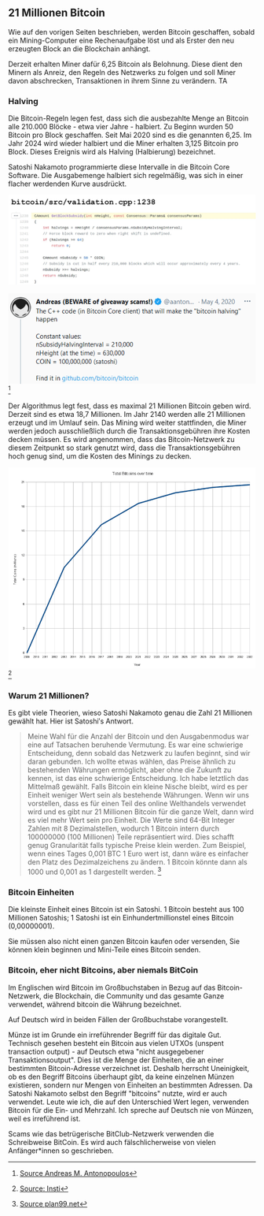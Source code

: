## 21 Millionen Bitcoin
Wie auf den vorigen Seiten beschrieben, werden Bitcoin geschaffen, sobald ein Mining-Computer eine Rechenaufgabe löst und als Erster den neu erzeugten Block an die Blockchain anhängt. 

Derzeit erhalten Miner dafür 6,25 Bitcoin als Belohnung. Diese dient den Minern als Anreiz, den Regeln des Netzwerks zu folgen und soll Miner davon abschrecken, Transaktionen in ihrem Sinne zu verändern.
TA
### Halving
Die Bitcoin-Regeln legen fest, dass sich die ausbezahlte Menge an Bitcoin alle 210.000 Blöcke - etwa vier Jahre - halbiert. Zu Beginn wurden 50 Bitcoin pro Block geschaffen. Seit Mai 2020 sind es die genannten 6,25. Im Jahr 2024 wird wieder halbiert und die Miner erhalten 3,125 Bitcoin pro Block. Dieses Ereignis wird als Halving (Halbierung) bezeichnet. 

Satoshi Nakamoto programmierte diese Intervalle in die Bitcoin Core Software. Die Ausgabemenge halbiert sich regelmäßig, was sich in einer flacher werdenden Kurve ausdrückt.  

![Der Teil des Bitcoin-Core Programmes, der das Halving Intervall festlegt. In C++](assets/_halving-interval.jpg)

![Erklärung von Andreas M. Antonopoulos](assets/_aantonop-21-million.png) [^24]

Der Algorithmus legt fest, dass es maximal 21 Millionen Bitcoin geben wird. Derzeit sind es etwa 18,7 Millionen. Im Jahr 2140 werden alle 21 Millionen erzeugt und im Umlauf sein. Das Mining wird weiter stattfinden, die Miner werden jedoch ausschließlich durch die Transaktionsgebühren ihre Kosten decken müssen. Es wird angenommen, dass das Bitcoin-Netzwerk zu diesem Zeitpunkt so stark genutzt wird, dass die Transaktionsgebühren hoch genug sind, um die Kosten des Minings zu decken.

![Gesamte Bitcoin Menge über die Zeit](assets/_Total_bitcoins_over_time.png) [^25]


### Warum 21 Millionen?
Es gibt viele Theorien, wieso Satoshi Nakamoto genau die Zahl 21 Millionen gewählt hat. Hier ist Satoshi′s Antwort. 

>Meine Wahl für die Anzahl der Bitcoin und den Ausgabenmodus war eine auf Tatsachen beruhende Vermutung. Es war eine schwierige Entscheidung, denn sobald das Netzwerk zu laufen beginnt, sind wir daran gebunden. Ich wollte etwas wählen, das Preise ähnlich zu bestehenden Währungen ermöglicht, aber ohne die Zukunft zu kennen, ist das eine schwierige Entscheidung. Ich habe letztlich das Mittelmaß gewählt. Falls Bitcoin ein kleine Nische bleibt, wird es per Einheit weniger Wert sein als bestehende Währungen. Wenn wir uns vorstellen, dass es für einen Teil des online Welthandels verwendet wird und es gibt nur 21 Millionen Bitcoin für die ganze Welt, dann wird es viel mehr Wert sein pro Einheit. Die Werte sind 64-Bit Integer Zahlen mit 8 Dezimalstellen, wodurch 1 Bitcoin intern durch 100000000 (100 Millionen) Teile repräsentiert wird. Dies schafft genug Granularität falls typische Preise klein werden. Zum Beispiel, wenn eines Tages 0,001 BTC 1 Euro wert ist, dann wäre es einfacher den Platz des Dezimalzeichens zu ändern. 1 Bitcoin könnte dann als 1000 und 0,001 as 1 dargestellt werden. [^26]


### Bitcoin Einheiten
Die kleinste Einheit eines Bitcoin ist ein Satoshi. 1 Bitcoin besteht aus 100 Millionen Satoshis; 1 Satoshi ist ein Einhundertmillionstel eines Bitcoin (0,00000001).

Sie müssen also nicht einen ganzen Bitcoin kaufen oder versenden, Sie können klein beginnen und Mini-Teile eines Bitcoin senden.

### Bitcoin, eher nicht Bitcoins, aber niemals BitCoin

Im Englischen wird Bitcoin im Großbuchstaben in Bezug auf das Bitcoin-Netzwerk, die Blockchain, die Community und das gesamte Ganze verwendet, während bitcoin die Währung bezeichnet.

Auf Deutsch wird in beiden Fällen der Großbuchstabe vorangestellt.

Münze ist im Grunde ein irreführender Begriff für das digitale Gut. Technisch gesehen besteht ein Bitcoin aus vielen UTXOs (unspent transaction output) - auf Deutsch etwa "nicht ausgegebener Transaktionsoutput". Dies ist die Menge der Einheiten, die an einer bestimmten Bitcoin-Adresse verzeichnet ist. Deshalb herrscht Uneinigkeit, ob es den Begriff Bitcoins überhaupt gibt, da keine einzelnen Münzen existieren, sondern nur Mengen von Einheiten an bestimmten Adressen. Da Satoshi Nakamoto selbst den Begriff "bitcoins" nutzte, wird er auch verwendet. Leute wie ich, die auf den Unterschied Wert legen, verwenden Bitcoin für die Ein- und Mehrzahl. Ich spreche auf Deutsch nie von Münzen, weil es irreführend ist.

Scams wie das betrügerische BitClub-Netzwerk verwenden die Schreibweise BitCoin. Es wird auch fälschlicherweise von vielen Anfänger*innen so geschrieben.

[^24]: [Source Andreas M. Antonopoulos](https://twitter.com/aantonop/status/1257366095515848716?s=20)

[^25]: [Source: Insti](https://commons.wikimedia.org/wiki/File:Total_bitcoins_over_time.png)

[^26]: [Source plan99.net](https://plan99.net/~mike/satoshi-emails/thread1.html)
